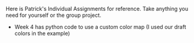 Here is Patrick's Individual Assignments for reference. Take anything you need for yourself or the group project.
* Week 4 has python code to use a custom color map (I used our draft colors in the example)
